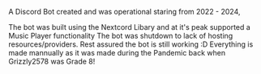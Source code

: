 A Discord Bot created and was operational staring from 2022 - 2024,

The bot was built using the Nextcord Libary and at it's peak supported a Music Player functionality
The bot was shutdown to lack of hosting resources/providers.
Rest assured the bot is still working :D
Everything is made mannually as it was made during the Pandemic back when Grizzly2578 was Grade 8!
